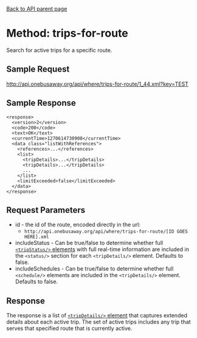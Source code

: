 [Back to API parent page](../index.html)

# Method: trips-for-route

Search for active trips for a specific route.

## Sample Request

http://api.onebusaway.org/api/where/trips-for-route/1_44.xml?key=TEST

## Sample Response

~~~
<response>
  <version>2</version>
  <code>200</code>
  <text>OK</text>
  <currentTime>1270614730908</currentTime>
  <data class="listWithReferences">
    <references>...</references>
    <list>
      <tripDetails>...</tripDetails>
      <tripDetails>...</tripDetails>
      ...
    </list>
    <limitExceeded>false</limitExceeded>
  </data>
</response>
~~~

## Request Parameters

* id - the id of the route, encoded directly in the url:
    * `http://api.onebusaway.org/api/where/trips-for-route/[ID GOES HERE].xml`
* includeStatus - Can be true/false to determine whether full
[`<tripStatus/>` elements](../elements/trip-status.html) with full real-time
information are included in the `<status/>` section for each `<tripDetails/>`
element.  Defaults to false.
* includeSchedules - Can be true/false to determine whether full `<schedule/>`
elements are included in the `<tripDetails/>` element.  Defaults to false.

## Response

The response is a list of
[`<tripDetails/>` element](../elements/trip-details.html) that captures extended
details about each active trip.  The set of active trips includes any trip that
serves that specified route that is currently active.
